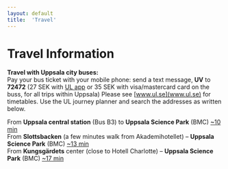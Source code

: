 ```yaml
---
layout: default
title:  'Travel'
---
```


# Travel Information

**Travel with Uppsala city buses:**  
Pay your bus ticket with your mobile phone: send a text message, **UV** to **72472** (27 SEK with [UL app](https://www.ul.se/skaffaappen/) or 35 SEK with visa/mastercard card on the buss, for all trips within Uppsala)
Please see [www.ul.se](www.ul.se) for timetables. Use the UL journey planner and search the addresses as written below.

From **Uppsala central station** (Bus B3) to **Uppsala Science Park** (BMC) [~10 min](https://www.google.se/maps/dir/Uppsala+Centralstation,+Uppsala/59.8419003,17.6364859/@59.8497883,17.6282717,15z/data=!3m1!4b1!4m9!4m8!1m5!1m1!1s0x465fcbf9a0d697b1:0x1901cc46b512aff6!2m2!1d17.6460864!2d59.8585338!1m0!3e3)  
From **Slottsbacken** (a few minutes walk from Akademihotellet) – **Uppsala Science Park** (BMC) [~13 min](https://www.google.se/maps/dir/Akademihotellet,+Uppsala/59.8419003,17.6364859/@59.8487143,17.6309212,15.75z/data=!4m9!4m8!1m5!1m1!1s0x465fcbf17a719c15:0xebebee5d1f67c334!2m2!1d17.6306462!2d59.8563615!1m0!3e3)  
From **Kungsgärdets** center (close to Hotell Charlotte) – **Uppsala Science Park** (BMC) [~17 min](https://www.google.se/maps/dir/Hotell+Charlotte,+S:t+Johannesgatan,+Uppsala/59.8419003,17.6364859/@59.8542868,17.6325579,14z/data=!3m1!4b1!4m9!4m8!1m5!1m1!1s0x465fcb9214aca763:0x6de595ee3cbf07a3!2m2!1d17.6197513!2d59.855938!1m0!3e3)  
